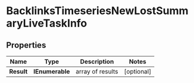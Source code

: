 # BacklinksTimeseriesNewLostSummaryLiveTaskInfo


## Properties

| Name | Type | Description | Notes |
|------------ | ------------- | ------------- | -------------|
**Result** | **IEnumerable<BacklinksTimeseriesNewLostSummaryLiveResultInfo>** | array of results |[optional]|